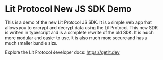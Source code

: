 # Lit Protocol New JS SDK Demo

This is a demo of the new Lit Protocol JS SDK. It is a simple web app that allows you to encrypt and decrypt data using the Lit Protocol. This new SDK is written in typescript and is a complete rewrite of the old SDK. It is much more modular and easier to use. It is also much more secure and has a much smaller bundle size.

Explore the Lit Protocol developer docs: https://getlit.dev
